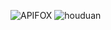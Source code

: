 ![APIFOX](https://github.com/zengyufei/XmWrappers/apifox.png)
![houduan](https://github.com/zengyufei/XmWrappers/houduan.png)

